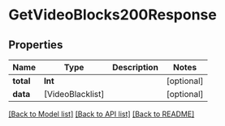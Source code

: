 # GetVideoBlocks200Response

## Properties
Name | Type | Description | Notes
------------ | ------------- | ------------- | -------------
**total** | **Int** |  | [optional] 
**data** | [VideoBlacklist] |  | [optional] 

[[Back to Model list]](../README.md#documentation-for-models) [[Back to API list]](../README.md#documentation-for-api-endpoints) [[Back to README]](../README.md)


